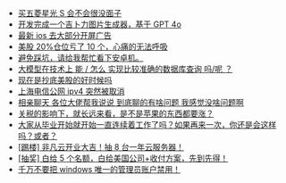+ [买五菱星光 S 会不会很没面子](https://www.v2ex.com/t/1124229)
+ [开发完成一个吉卜力图片生成器，基于 GPT 4o](https://www.v2ex.com/t/1124154)
+ [最新 ios 去大部分开屏广告](https://www.v2ex.com/t/1124220)
+ [美股 20%仓位亏了 10 个，心痛的无法呼吸](https://www.v2ex.com/t/1124192)
+ [避免踩坑，请给我帮忙看下安卓机。](https://www.v2ex.com/t/1124188)
+ [大模型在技术上 能 / 怎么 实现比较准确的数据库查询 吗/呢 ？](https://www.v2ex.com/t/1124121)
+ [现在是抄底美股的好时候吗](https://www.v2ex.com/t/1124146)
+ [上海电信公网 ipv4 突然被取消](https://www.v2ex.com/t/1124170)
+ [相亲聊天 各位大佬帮我说说 到底聊的有啥问题 我感觉没啥问题啊](https://www.v2ex.com/t/1124356)
+ [关税的影响下，就长远来看，是不是苹果的东西都要涨？](https://www.v2ex.com/t/1124172)
+ [大家从毕业开始就开始一直连续着工作了吗？如果再来一次，你还是会这样吗？或者？](https://www.v2ex.com/t/1124285)
+ [[踢楼] 非凡云开业大吉！抽 8 台一年云服务器！](https://www.v2ex.com/t/1124374)
+ [[抽奖] 白给 5 个名额，白给美国公司+收付方案，先到先得！](https://www.v2ex.com/t/1124288)
+ [千万不要把 windows 唯一的管理员账户禁用！](https://www.v2ex.com/t/1124358)
